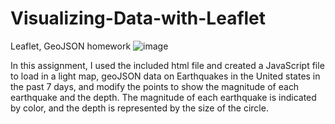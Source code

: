 # Visualizing-Data-with-Leaflet
Leaflet, GeoJSON homework 
![image](https://user-images.githubusercontent.com/78701437/130824932-2fab8fc8-7027-4ca1-b04a-ea6b2a354420.png)

In this assignment, I used the included html file and created a JavaScript file to load in a light map, geoJSON data on Earthquakes in the United states in the past 7 days, and modify the points to show the magnitude of each earthquake and the depth. The magnitude of each earthquake is indicated by color, and the depth is represented by the size of the circle. 
